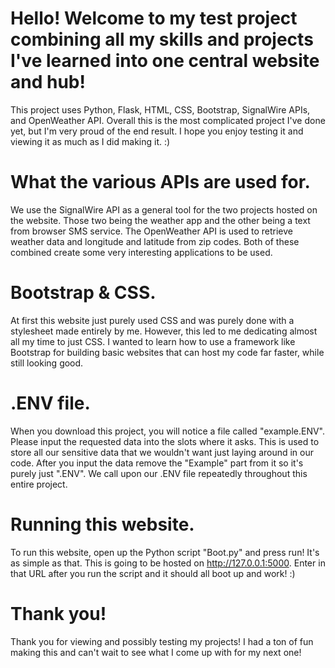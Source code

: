 # Hello! Welcome to my test project combining all my skills and projects I've learned into one central website and hub!
This project uses Python, Flask, HTML, CSS, Bootstrap, SignalWire APIs, and OpenWeather API. Overall this is the most complicated project I've done yet,
but I'm very proud of the end result. I hope you enjoy testing it and viewing it as much as I did making it. :)

# What the various APIs are used for.
We use the SignalWire API as a general tool for the two projects hosted on the website. Those two being the weather app and the other being a 
text from browser SMS service. The OpenWeather API is used to retrieve weather data and longitude and latitude from zip codes. Both of these combined create some very
interesting applications to be used.

# Bootstrap & CSS.
At first this website just purely used CSS and was purely done with a stylesheet made entirely by me. However, this led to me dedicating almost all my time
to just CSS. I wanted to learn how to use a framework like Bootstrap for building basic websites that can host my code far faster, while still looking good. 

# .ENV file.
When you download this project, you will notice a file called "example.ENV". Please input the requested data into the slots where it asks.
This is used to store all our sensitive data that we wouldn't want just laying around in our code. After you input the data remove the "Example" part from it so it's
purely just ".ENV". We call upon our .ENV file repeatedly throughout this entire project.

# Running this website.
To run this website, open up the Python script "Boot.py" and press run! It's as simple as that. This is going to be hosted on http://127.0.0.1:5000. Enter in that URL
after you run the script and it should all boot up and work! :)

# Thank you!
Thank you for viewing and possibly testing my projects! I had a ton of fun making this and can't wait to see what I come up with for my next one!
